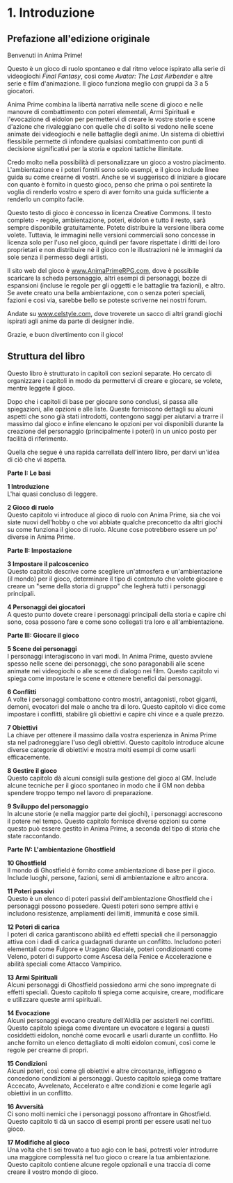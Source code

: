 # 1. Introduzione

## Prefazione all'edizione originale

Benvenuti in Anima Prime!

Questo è un gioco di ruolo spontaneo e dal ritmo veloce ispirato alla serie di videogiochi *Final Fantasy*, così come *Avatar: The Last Airbender* e altre serie e film d'animazione. Il gioco funziona meglio con gruppi da 3 a 5 giocatori.

Anima Prime combina la libertà narrativa nelle scene di gioco e nelle manovre di combattimento con poteri elementali, Armi Spirituali e l'evocazione di eidolon per permettervi di creare le vostre storie e scene d'azione che rivaleggiano con quelle che di solito si vedono nelle scene animate dei videogiochi e nelle battaglie degli anime. Un sistema di obiettivi flessibile permette di infondere qualsiasi combattimento con punti di decisione significativi per la storia e opzioni tattiche illimitate.


Credo molto nella possibilità di personalizzare un gioco a vostro piacimento. L'ambientazione e i poteri forniti sono solo esempi, e il gioco include linee guida su come crearne di vostri. Anche se vi suggerisco di iniziare a giocare con quanto è fornito in questo gioco, penso che prima o poi sentirete la voglia di renderlo vostro e spero di aver fornito una guida sufficiente a renderlo un compito facile.

Questo testo di gioco è concesso in licenza Creative Commons. Il testo completo - regole, ambientazione,
poteri, eidolon e tutto il resto, sarà sempre disponibile gratuitamente. Potete distribuire la versione libera come volete. Tuttavia, le immagini nelle versioni commerciali sono concesse in licenza solo per l'uso nel gioco, quindi per favore rispettate i diritti dei loro proprietari e non distribuire né il gioco con le illustrazioni né le immagini da sole senza il permesso degli artisti.

Il sito web del gioco è www.AnimaPrimeRPG.com, dove è possibile scaricare la scheda personaggio, altri esempi di personaggi, bozze di espansioni
(incluse le regole per gli oggetti e le battaglie tra fazioni), e altro. Se avete creato una bella ambientazione, con o senza poteri speciali, fazioni e così via, sarebbe bello se poteste scriverne nei nostri forum.

Andate su www.celstyle.com, dove troverete un sacco di altri grandi giochi ispirati agli anime da parte di designer indie.

Grazie, e buon divertimento con il gioco!

## Struttura del libro

Questo libro è strutturato in capitoli con sezioni separate. Ho cercato di organizzare i capitoli in modo da permettervi di creare e giocare, se volete, mentre leggete il gioco.

Dopo che i capitoli di base per giocare sono conclusi, si passa alle spiegazioni, alle opzioni e alle liste. Queste forniscono dettagli su alcuni aspetti che sono già stati introdotti, contengono saggi per aiutarvi a trarre il massimo dal gioco e infine elencano le opzioni per voi disponibili durante la creazione del personaggio (principalmente i poteri) in un unico posto per facilità di riferimento.

Quella che segue è una rapida carrellata dell'intero libro, per darvi un'idea di ciò che vi aspetta.

**Parte I: Le basi**

**1 Introduzione**  
L'hai quasi concluso di leggere.

**2 Gioco di ruolo**  
Questo capitolo vi introduce al gioco di ruolo con Anima Prime, sia che voi siate nuovi dell'hobby o che voi abbiate qualche preconcetto da altri giochi su come funziona il gioco di ruolo. Alcune cose potrebbero essere un po' diverse in Anima Prime.

**Parte II: Impostazione**

**3 Impostare il palcoscenico**  
Questo capitolo descrive come scegliere un'atmosfera e un'ambientazione (il mondo) per il gioco, determinare il tipo di contenuto che volete giocare e creare un "seme della storia di gruppo" che legherà tutti i personaggi principali.

**4 Personaggi dei giocatori**  
A questo punto dovete creare i personaggi principali della storia e capire chi sono, cosa possono fare e come sono collegati tra loro e all'ambientazione.

**Parte III: Giocare il gioco**

**5 Scene dei personaggi**  
I personaggi interagiscono in vari modi. In Anima Prime, questo avviene spesso nelle scene dei personaggi, che sono paragonabili alle scene animate nei videogiochi o alle scene di dialogo nei film. Questo capitolo vi spiega come impostare le scene e ottenere benefici dai personaggi.

**6 Conflitti**  
A volte i personaggi combattono contro mostri, antagonisti, robot giganti, demoni, evocatori del male o anche tra di loro. Questo capitolo vi dice come impostare i conflitti, stabilire gli obiettivi e capire chi vince e a quale prezzo.

**7 Obiettivi**  
La chiave per ottenere il massimo dalla vostra esperienza in Anima Prime sta nel padroneggiare l'uso degli obiettivi. Questo capitolo introduce alcune diverse categorie di obiettivi e mostra molti esempi di come usarli efficacemente.

**8 Gestire il gioco**  
Questo capitolo dà alcuni consigli sulla gestione del gioco al GM. Include alcune tecniche per il gioco spontaneo in modo che il GM non debba spendere troppo tempo nel lavoro di preparazione.

**9 Sviluppo del personaggio**  
In alcune storie (e nella maggior parte dei giochi), i personaggi accrescono il potere nel tempo. Questo capitolo fornisce diverse opzioni su come questo può essere gestito in Anima Prime, a seconda del tipo di storia che state raccontando.

**Parte IV: L'ambientazione Ghostfield**

**10 Ghostfield**  
Il mondo di Ghostfield è fornito come ambientazione di base per il gioco. Include luoghi, persone, fazioni, semi di ambientazione e altro ancora.

**11 Poteri passivi**  
Questo è un elenco di poteri passivi dell'ambientazione Ghostfield che i personaggi possono possedere. Questi poteri sono sempre attivi e includono resistenze, ampliamenti dei limiti, immunità e cose simili.

**12 Poteri di carica**  
I poteri di carica garantiscono abilità ed effetti speciali che il personaggio attiva con i dadi di carica guadagnati durante un conflitto. Includono poteri elementali come Fulgore e Uragano Glaciale, poteri condizionanti come Veleno, poteri di supporto come Ascesa della Fenice e Accelerazione e abilità speciali come Attacco Vampirico.

**13 Armi Spirituali**  
Alcuni personaggi di Ghostfield possiedono armi che sono impregnate di effetti speciali. 
Questo capitolo ti spiega come acquisire, creare, modificare e utilizzare queste armi spirituali.

**14 Evocazione**  
Alcuni personaggi evocano creature dell'Aldilà per assisterli nei conflitti. Questo capitolo spiega come diventare un evocatore e legarsi a questi cosiddetti eidolon, nonché come evocarli e usarli durante un conflitto. Ho anche fornito un elenco dettagliato di molti eidolon comuni, così come le regole per crearne di propri.

**15 Condizioni**  
Alcuni poteri, così come gli obiettivi e altre circostanze, infliggono o concedono condizioni ai personaggi. Questo capitolo spiega come trattare Accecato, Avvelenato, Accelerato e altre condizioni e come legarle agli obiettivi in un conflitto.

**16 Avversità**  
Ci sono molti nemici che i personaggi possono affrontare in Ghostfield. Questo capitolo ti dà un sacco di esempi pronti per essere usati nel tuo gioco.

**17 Modifiche al gioco**  
Una volta che ti sei trovato a tuo agio con le basi, potresti voler introdurre una maggiore complessità nel tuo gioco o creare la tua ambientazione. Questo capitolo contiene alcune regole opzionali e una traccia di come creare il vostro mondo di gioco.